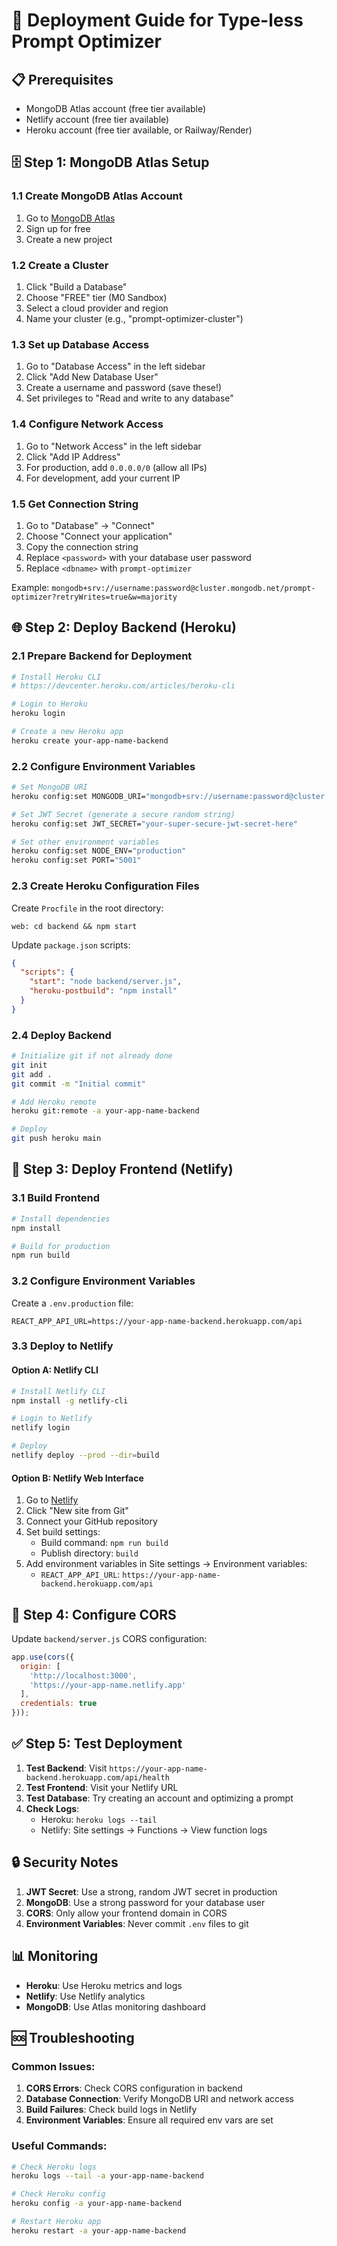 # 🚀 Deployment Guide for Type-less Prompt Optimizer

## 📋 Prerequisites
- MongoDB Atlas account (free tier available)
- Netlify account (free tier available)
- Heroku account (free tier available, or Railway/Render)

## 🗄️ Step 1: MongoDB Atlas Setup

### 1.1 Create MongoDB Atlas Account
1. Go to [MongoDB Atlas](https://www.mongodb.com/atlas)
2. Sign up for free
3. Create a new project

### 1.2 Create a Cluster
1. Click "Build a Database"
2. Choose "FREE" tier (M0 Sandbox)
3. Select a cloud provider and region
4. Name your cluster (e.g., "prompt-optimizer-cluster")

### 1.3 Set up Database Access
1. Go to "Database Access" in the left sidebar
2. Click "Add New Database User"
3. Create a username and password (save these!)
4. Set privileges to "Read and write to any database"

### 1.4 Configure Network Access
1. Go to "Network Access" in the left sidebar
2. Click "Add IP Address"
3. For production, add `0.0.0.0/0` (allow all IPs)
4. For development, add your current IP

### 1.5 Get Connection String
1. Go to "Database" → "Connect"
2. Choose "Connect your application"
3. Copy the connection string
4. Replace `<password>` with your database user password
5. Replace `<dbname>` with `prompt-optimizer`

Example: `mongodb+srv://username:password@cluster.mongodb.net/prompt-optimizer?retryWrites=true&w=majority`

## 🌐 Step 2: Deploy Backend (Heroku)

### 2.1 Prepare Backend for Deployment
```bash
# Install Heroku CLI
# https://devcenter.heroku.com/articles/heroku-cli

# Login to Heroku
heroku login

# Create a new Heroku app
heroku create your-app-name-backend
```

### 2.2 Configure Environment Variables
```bash
# Set MongoDB URI
heroku config:set MONGODB_URI="mongodb+srv://username:password@cluster.mongodb.net/prompt-optimizer?retryWrites=true&w=majority"

# Set JWT Secret (generate a secure random string)
heroku config:set JWT_SECRET="your-super-secure-jwt-secret-here"

# Set other environment variables
heroku config:set NODE_ENV="production"
heroku config:set PORT="5001"
```

### 2.3 Create Heroku Configuration Files
Create `Procfile` in the root directory:
```
web: cd backend && npm start
```

Update `package.json` scripts:
```json
{
  "scripts": {
    "start": "node backend/server.js",
    "heroku-postbuild": "npm install"
  }
}
```

### 2.4 Deploy Backend
```bash
# Initialize git if not already done
git init
git add .
git commit -m "Initial commit"

# Add Heroku remote
heroku git:remote -a your-app-name-backend

# Deploy
git push heroku main
```

## 🎨 Step 3: Deploy Frontend (Netlify)

### 3.1 Build Frontend
```bash
# Install dependencies
npm install

# Build for production
npm run build
```

### 3.2 Configure Environment Variables
Create a `.env.production` file:
```
REACT_APP_API_URL=https://your-app-name-backend.herokuapp.com/api
```

### 3.3 Deploy to Netlify

#### Option A: Netlify CLI
```bash
# Install Netlify CLI
npm install -g netlify-cli

# Login to Netlify
netlify login

# Deploy
netlify deploy --prod --dir=build
```

#### Option B: Netlify Web Interface
1. Go to [Netlify](https://netlify.com)
2. Click "New site from Git"
3. Connect your GitHub repository
4. Set build settings:
   - Build command: `npm run build`
   - Publish directory: `build`
5. Add environment variables in Site settings → Environment variables:
   - `REACT_APP_API_URL`: `https://your-app-name-backend.herokuapp.com/api`

## 🔧 Step 4: Configure CORS

Update `backend/server.js` CORS configuration:
```javascript
app.use(cors({
  origin: [
    'http://localhost:3000',
    'https://your-app-name.netlify.app'
  ],
  credentials: true
}));
```

## ✅ Step 5: Test Deployment

1. **Test Backend**: Visit `https://your-app-name-backend.herokuapp.com/api/health`
2. **Test Frontend**: Visit your Netlify URL
3. **Test Database**: Try creating an account and optimizing a prompt
4. **Check Logs**: 
   - Heroku: `heroku logs --tail`
   - Netlify: Site settings → Functions → View function logs

## 🔒 Security Notes

1. **JWT Secret**: Use a strong, random JWT secret in production
2. **MongoDB**: Use a strong password for your database user
3. **CORS**: Only allow your frontend domain in CORS
4. **Environment Variables**: Never commit `.env` files to git

## 📊 Monitoring

- **Heroku**: Use Heroku metrics and logs
- **Netlify**: Use Netlify analytics
- **MongoDB**: Use Atlas monitoring dashboard

## 🆘 Troubleshooting

### Common Issues:
1. **CORS Errors**: Check CORS configuration in backend
2. **Database Connection**: Verify MongoDB URI and network access
3. **Build Failures**: Check build logs in Netlify
4. **Environment Variables**: Ensure all required env vars are set

### Useful Commands:
```bash
# Check Heroku logs
heroku logs --tail -a your-app-name-backend

# Check Heroku config
heroku config -a your-app-name-backend

# Restart Heroku app
heroku restart -a your-app-name-backend
```
